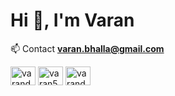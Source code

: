 <h1 align="left">Hi 👋, I'm Varan</h1>

📫 Contact **varan.bhalla@gmail.com**

<a href="https://linkedin.com/in/varandeepbhalla" target="blank"><img align="center" src="https://raw.githubusercontent.com/rahuldkjain/github-profile-readme-generator/master/src/images/icons/Social/linked-in-alt.svg" alt="varandeepbhalla" height="30" width="40" /></a>
<a href="https://www.leetcode.com/varan5" target="blank"><img align="center" src="https://raw.githubusercontent.com/rahuldkjain/github-profile-readme-generator/master/src/images/icons/Social/leet-code.svg" alt="varan5" height="30" width="40" /></a>
<a href="https://twitter.com/varandeepbhalla" target="blank"><img align="center" src="https://raw.githubusercontent.com/rahuldkjain/github-profile-readme-generator/master/src/images/icons/Social/twitter.svg" alt="varandeepbhalla" height="30" width="40" /></a>

